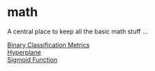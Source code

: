 # math
A central place to keep all the basic math stuff ...

[Binary Classification Metrics](https://nbviewer.jupyter.org/github/basilhan/math/blob/master/PythonBinaryClassificationMetrics.ipynb)  
[Hyperplane](https://nbviewer.jupyter.org/github/basilhan/math/blob/master/PythonHyperplane.ipynb)  
[Sigmoid Function](https://nbviewer.jupyter.org/github/basilhan/math/blob/master/PythonSigmoid.ipynb)
